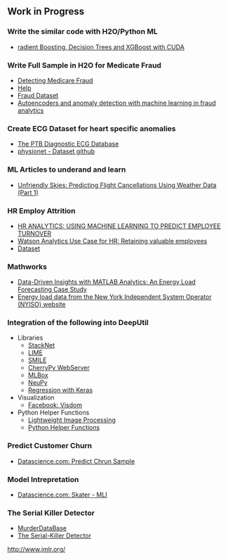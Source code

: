 ## Work in Progress ##

### Write the similar code with H2O/Python ML ###
 - [radient Boosting, Decision Trees and XGBoost with CUDA](https://devblogs.nvidia.com/parallelforall/gradient-boosting-decision-trees-xgboost-cuda/)

### Write Full Sample in H2O for Medicate Fraud ###
 - [Detecting Medicare Fraud](https://blog.dataiku.com/2015/08/12/medicare-fraud)
 - [Help](https://github.com/h2oai/sales-engineering/blob/master/customers/change_healthcare/notebooks/medicare_fraud.ipynb)
 - [Fraud Dataset](https://oig.hhs.gov/exclusions/exclusions_list.asp#instruct)
 - [Autoencoders and anomaly detection with machine learning in fraud analytics](https://shiring.github.io/machine_learning/2017/05/01/fraud)

### Create ECG Dataset for heart specific anomalies ###
 - [The PTB Diagnostic ECG Database](https://www.physionet.org/physiobank/database/ptbdb/)
 - [physionet - Dataset github](https://github.com/MIT-LCP/physionet)

### ML Articles to underand and learn ###
 - [Unfriendly Skies: Predicting Flight Cancellations Using Weather Data (Part 1)](https://dzone.com/articles/unfriendly-skies-predicting-flight-cancellations-u)
 
### HR Employ Attrition ###
 - [HR ANALYTICS: USING MACHINE LEARNING TO PREDICT EMPLOYEE TURNOVER](http://www.business-science.io/business/2017/09/18/hr_employee_attrition.html)
 - [Watson Analytics Use Case for HR: Retaining valuable employees](https://www.ibm.com/communities/analytics/watson-analytics-blog/watson-analytics-use-case-for-hr-retaining-valuable-employees/)
 - [Dataset](https://www.ibm.com/communities/analytics/watson-analytics-blog/hr-employee-attrition/)

### Mathworks ###
 - [Data-Driven Insights with MATLAB Analytics: An Energy Load Forecasting Case Study](https://www.mathworks.com/company/newsletters/articles/data-driven-insights-with-matlab-analytics-an-energy-load-forecasting-case-study.html)
 - [Energy load data from the New York Independent System Operator (NYISO) website](http://mis.nyiso.com/public/)
 
### Integration of the following into DeepUtil ###
 - Libraries
   - [StackNet](https://github.com/kaz-Anova/StackNet)
   - [LIME](https://github.com/marcotcr/lime)
   - [SMILE](http://haifengl.github.io/smile/)
   - [CherryPy WebServer](http://cherrypy.org/)
   - [MLBox](https://github.com/AxeldeRomblay/MLBox)
   - [NeuPy](http://neupy.com/2016/12/17/hyperparameter_optimization_for_neural_networks.html)
   - [Regression with Keras](https://machinelearningmastery.com/regression-tutorial-keras-deep-learning-library-python/)
 - Visualization
   - [Facebook: Visdom](https://github.com/facebookresearch/visdom)
 - Python Helper Functions  
   - [Lightweight Image Processing](https://github.com/parambharat/CarND-helpers/blob/master/image_processing/Image_processing_tutorial.ipynb)
   - [Python Helper Functions](https://www.kaggle.com/gaborfodor/from-eda-to-the-top-lb-0-367)

### Predict Customer Churn ###
 - [Datascience.com: Predict Chrun Sample](https://github.com/datascienceinc/Predict-Churn)
  
### Model Intrepretation ###
 - [Datascience.com: Skater - MLI](https://github.com/datascienceinc/Skater)

### The Serial Killer Detector ###
 - [MurderDataBase](http://www.murderdata.org/)
 - [The Serial-Killer Detector](https://www.newyorker.com/magazine/2017/11/27/the-serial-killer-detector)
 

http://www.jmlr.org/
